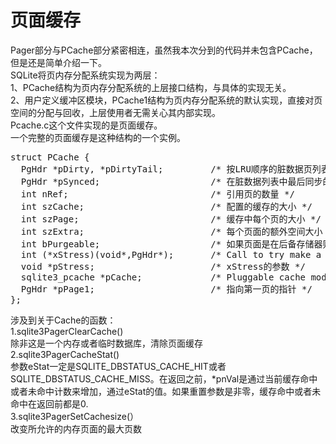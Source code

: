 # 页面缓存
Pager部分与PCache部分紧密相连，虽然我本次分到的代码并未包含PCache，但是还是简单介绍一下。</br>
SQLite将页内存分配系统实现为两层：</br>
1、PCache结构为页内存分配系统的上层接口结构，与具体的实现无关。</br>
2、用户定义缓冲区模块，PCache1结构为页内存分配系统的默认实现，直接对页空间的分配与回收，上层使用者无需关心其内部实现。</br>
Pcache.c这个文件实现的是页面缓存。</br>
一个完整的页面缓存是这种结构的一个实例。</br>
<pre>
struct PCache {
  PgHdr *pDirty, *pDirtyTail;         /* 按LRU顺序的脏数据页列表 */
  PgHdr *pSynced;                     /* 在脏数据列表中最后同步的页*/
  int nRef;                           /* 引用页的数量 */
  int szCache;                        /* 配置的缓存的大小 */
  int szPage;                         /* 缓存中每个页的大小 */
  int szExtra;                        /* 每个页面的额外空间大小 */
  int bPurgeable;                     /* 如果页面是在后备存储器则为真 */
  int (*xStress)(void*,PgHdr*);       /* Call to try make a page clean */
  void *pStress;                      /* xStress的参数 */
  sqlite3_pcache *pCache;             /* Pluggable cache module */
  PgHdr *pPage1;                      /* 指向第一页的指针 */
};
</pre>
涉及到关于Cache的函数：</br>
1.sqlite3PagerClearCache()</br>
除非这是一个内存或者临时数据库，清除页面缓存</br>
2.sqlite3PagerCacheStat()</br>
参数eStat一定是SQLITE_DBSTATUS_CACHE_HIT或者SQLITE_DBSTATUS_CACHE_MISS。在返回之前，*pnVal是通过当前缓存命中或者未命中计数来增加，通过eStat的值。如果重置参数是非零，缓存命中或者未命中在返回前都是0.</br>
3.sqlite3PagerSetCachesize(）</br>
改变所允许的内存页面的最大页数
